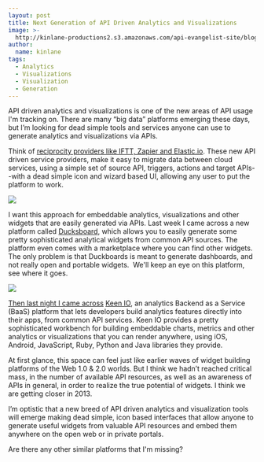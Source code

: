 ```yaml
---
layout: post
title: Next Generation of API Driven Analytics and Visualizations
image: >-
  http://kinlane-productions2.s3.amazonaws.com/api-evangelist-site/blog/api-analytics.png
author:
  name: kinlane
tags:
  - Analytics
  - Visualizations
  - Visualization
  - Generation
---
```

API driven analytics and visualizations is one of the new areas of API usage I'm tracking on. There are many “big data” platforms emerging these days, but I’m looking for dead simple tools and services anyone can use to generate analytics and visualizations via APIs.

Think of [reciprocity providers like IFTT, Zapier and Elastic.io](/trends/reciprocity.php). These new API driven service providers, make it easy to migrate data between cloud services, using a simple set of source API, triggers, actions and target APIs--with a dead simple icon and wizard based UI, allowing any user to put the platform to work.

[![](https://s3.amazonaws.com/kinlane-productions2/api-analytics/ducksboard-logo.png)](http://ducksboard.com/ "Ducksboard")

I want this approach for embeddable analytics, visualizations and other widgets that are easily generated via APIs. Last week I came across a new platform called [Ducksboard](http://ducksboard.com/), which allows you to easily generate some pretty sophisticated analytical widgets from common API sources. The platform even comes with a marketplace where you can find other widgets. The only problem is that Duckboards is meant to generate dashboards, and not really open and portable widgets.  We'll keep an eye on this platform, see where it goes.

[![](https://s3.amazonaws.com/kinlane-productions2/api-analytics/keen-io-logo.png)](https://keen.io/ "Keen IO")

[Then last night I came across](http://ducksboard.com/ "Ducksboard") [Keen IO](https://keen.io/ "Keen IO"), an analytics Backend as a Service (BaaS) platform that lets developers build analytics features directly into their apps, from common API services. Keen IO provides a pretty sophisticated workbench for building embeddable charts, metrics and other analytics or visualizations that you can render anywhere, using iOS, Android, JavaScript, Ruby, Python and Java libraries they provide.

At first glance, this space can feel just like earlier waves of widget building platforms of the Web 1.0 & 2.0 worlds. But I think we hadn’t reached critical mass, in the number of available API resources, as well as an awareness of APIs in general, in order to realize the true potential of widgets. I think we are getting closer in 2013.

I’m optistic that a new breed of API driven analytics and visualization tools will emerge making dead simple, icon based interfaces that allow anyone to generate useful widgets from valuable API resources and embed them anywhere on the open web or in private portals.

Are there any other similar platforms that I'm missing?